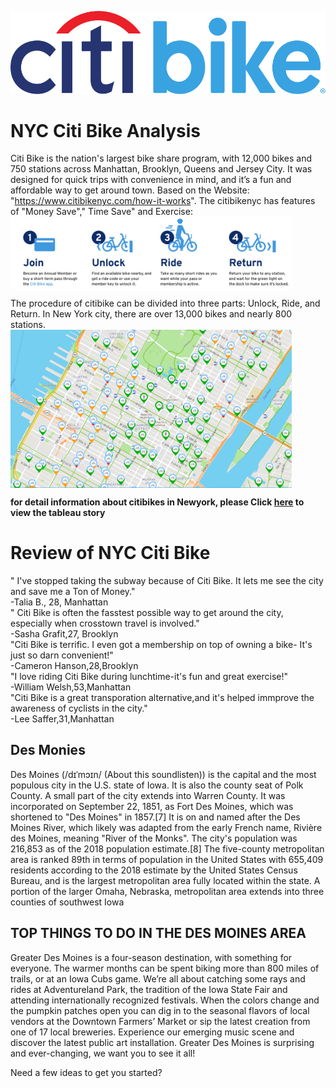 ![Header](/Challenge/Pics/CitiBike_Logo_p.svg)  
# NYC Citi Bike Analysis 
Citi Bike is the nation's largest bike share program, with 12,000 bikes and 750 stations across Manhattan, Brooklyn, Queens and Jersey City. It was designed for quick trips with convenience in mind, and it’s a fun and affordable way to get around town.
Based on the Website: "https://www.citibikenyc.com/how-it-works". The citibikenyc has features of "Money Save"," Time Save" and Exercise:<br/> 
<img align="middle" width="450" src="/Challenge/Pics/citisbike_features.png"><br/> 

The procedure of citibike can be divided into three parts: Unlock, Ride, and Return. In New York city, there are over 13,000 bikes and nearly 800 stations.<br/> 
<img align="middle" width="450" src="/Challenge/Pics/stations.png"><br/> 

**for detail information about citibikes in Newyork, please Click [here](****) to view the tableau story**

# Review of NYC Citi Bike
" I've stopped taking the subway because of Citi Bike. It lets me see the city and save me a Ton of Money."<br/>
                                      -Talia B., 28, Manhattan<br/> 
" Citi Bike is often the fasstest possible way to get around the city, especially when crosstown travel is involved."<br/>
                                    -Sasha Grafit,27, Brooklyn<br/>
"Citi Bike is terrific. I even got a membership on top of owning a bike- It's just so darn convenient!"<br/> 
                                   -Cameron Hanson,28,Brooklyn<br/> 
"I love riding Citi Bike during lunchtime-it's fun and great exercise!"<br/> 
                                   -William Welsh,53,Manhattan<br/> 
"Citi Bike is a great transporation alternative,and it's helped immprove the awareness of cyclists in the city."<br/> 
                                   -Lee Saffer,31,Manhattan<br/>                                                   
## Des Monies
Des Moines (/dɪˈmɔɪn/ (About this soundlisten)) is the capital and the most populous city in the U.S. state of Iowa. It is also the county seat of Polk County. A small part of the city extends into Warren County. It was incorporated on September 22, 1851, as Fort Des Moines, which was shortened to "Des Moines" in 1857.[7] It is on and named after the Des Moines River, which likely was adapted from the early French name, Rivière des Moines, meaning "River of the Monks". The city's population was 216,853 as of the 2018 population estimate.[8] The five-county metropolitan area is ranked 89th in terms of population in the United States with 655,409 residents according to the 2018 estimate by the United States Census Bureau, and is the largest metropolitan area fully located within the state. A portion of the larger Omaha, Nebraska, metropolitan area extends into three counties of southwest Iowa

## TOP THINGS TO DO IN THE DES MOINES AREA
Greater Des Moines is a four-season destination, with something for everyone. The warmer months can be spent biking more than 800 miles of trails, or at an Iowa Cubs game. We’re all about catching some rays and rides at Adventureland Park, the tradition of the Iowa State Fair and attending internationally recognized festivals. When the colors change and the pumpkin patches open you can dig in to the seasonal flavors of local vendors at the Downtown Farmers’ Market or sip the latest creation from one of 17 local breweries. Experience our emerging music scene and discover the latest public art installation. Greater Des Moines is surprising and ever-changing, we want you to see it all! <br/> 

Need a few ideas to get you started? <br/> 

